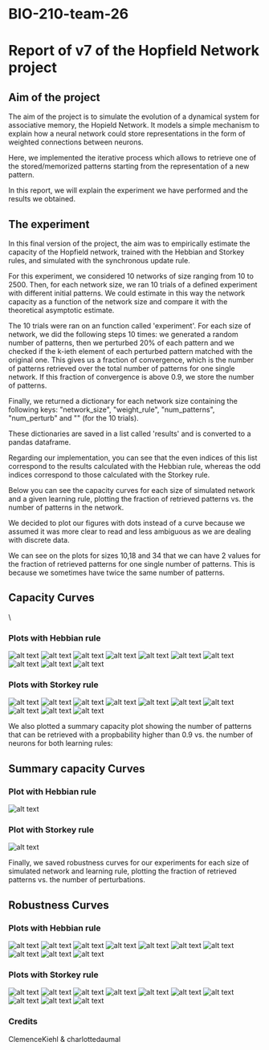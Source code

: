 
# BIO-210-team-26

# Report of v7 of the Hopfield Network project

## Aim of the project
The aim of the project is to simulate the evolution of a dynamical system for associative memory, the Hopield Network. It models a simple mechanism to explain how a neural network could store representations in the form of weighted connections between neurons.

Here, we implemented the iterative process which allows to retrieve one of the stored/memorized patterns starting from the representation of a new pattern.

In this report, we will explain the experiment we have performed and the results we obtained.

## The experiment
In this final version of the project, the aim was to empirically estimate the capacity of the Hopfield network, trained with the Hebbian and Storkey rules, and simulated with the synchronous update rule.

For this experiment, we considered 10 networks of size ranging from 10 to 2500. Then, for each network size, we ran 10 trials of a defined experiment with different initial patterns. We could estimate in this way the network capacity as a function of the network size and compare it with the theoretical asymptotic estimate.

The 10 trials were ran on an function called 'experiment'. For each size of network, we did the following steps 10 times: we generated a random number of patterns, then we perturbed 20% of each pattern and we checked if the k-ieth element of each perturbed pattern matched with the original one.
This gives us a fraction of convergence, which is the number of patterns retrieved over the total number of patterns for one single network. If this fraction of convergence is above 0.9, we store the number of patterns.

Finally, we returned a dictionary for each network size containing the following keys: "network_size", "weight_rule", "num_patterns", "num_perturb" and "" (for the 10 trials). 

These dictionaries are saved in a list called 'results' and is converted to a pandas dataframe.

Regarding our implementation, you can see that the even indices of this list correspond to the results calculated with the Hebbian rule, whereas the odd indices correspond to those calculated with the Storkey rule.

Below you can see the capacity curves for each size of simulated network and a given learning rule, plotting the fraction of retrieved patterns vs. the number of patterns in the network.

We decided to plot our figures with dots instead of a curve because we assumed it was more clear to read and less ambiguous as we are dealing with discrete data.

We can see on the plots for sizes 10,18 and 34 that we can have 2 values for the fraction of retrieved patterns for one single number of patterns. This is because we sometimes have twice the same number of patterns. 

## Capacity Curves 

\

### Plots with Hebbian rule

![alt text](https://github.com/EPFL-BIO-210/BIO-210-team-26/blob/main/Graphs/Size%5B10%5D_Rule%5B'hebbian'%5D_CapacityCurve.png)
![alt text](https://github.com/EPFL-BIO-210/BIO-210-team-26/blob/main/Graphs/Size%5B18%5D_Rule%5B'hebbian'%5D_CapacityCurve.png)
![alt text](https://github.com/EPFL-BIO-210/BIO-210-team-26/blob/main/Graphs/Size%5B34%5D_Rule%5B'hebbian'%5D_CapacityCurve.png)
![alt text](https://github.com/EPFL-BIO-210/BIO-210-team-26/blob/main/Graphs/Size%5B63%5D_Rule%5B'hebbian'%5D_CapacityCurve.png)
![alt text](https://github.com/EPFL-BIO-210/BIO-210-team-26/blob/main/Graphs/Size%5B116%5D_Rule%5B'hebbian'%5D_CapacityCurve.png)
![alt text](https://github.com/EPFL-BIO-210/BIO-210-team-26/blob/main/Graphs/Size%5B215%5D_Rule%5B'hebbian'%5D_CapacityCurve.png)
![alt text](https://github.com/EPFL-BIO-210/BIO-210-team-26/blob/main/Graphs/Size%5B397%5D_Rule%5B'hebbian'%5D_CapacityCurve.png)
![alt text](https://github.com/EPFL-BIO-210/BIO-210-team-26/blob/main/Graphs/Size%5B733%5D_Rule%5B'hebbian'%5D_CapacityCurve.png)
![alt text](https://github.com/EPFL-BIO-210/BIO-210-team-26/blob/main/Graphs/Size%5B1354%5D_Rule%5B'hebbian'%5D_CapacityCurve.png)
![alt text](https://github.com/EPFL-BIO-210/BIO-210-team-26/blob/main/Graphs/Size%5B2500%5D_Rule%5B'hebbian'%5D_CapacityCurve.png)


### Plots with Storkey rule

![alt text](https://github.com/EPFL-BIO-210/BIO-210-team-26/blob/main/Graphs/Size%5B10%5D_Rule%5B'storkey'%5D_CapacityCurve.png)
![alt text](https://github.com/EPFL-BIO-210/BIO-210-team-26/blob/main/Graphs/Size%5B18%5D_Rule%5B'storkey'%5D_CapacityCurve.png)
![alt text](https://github.com/EPFL-BIO-210/BIO-210-team-26/blob/main/Graphs/Size%5B34%5D_Rule%5B'storkey'%5D_CapacityCurve.png)
![alt text](https://github.com/EPFL-BIO-210/BIO-210-team-26/blob/main/Graphs/Size%5B63%5D_Rule%5B'storkey'%5D_CapacityCurve.png)
![alt text](https://github.com/EPFL-BIO-210/BIO-210-team-26/blob/main/Graphs/Size%5B116%5D_Rule%5B'storkey'%5D_CapacityCurve.png)
![alt text](https://github.com/EPFL-BIO-210/BIO-210-team-26/blob/main/Graphs/Size%5B215%5D_Rule%5B'storkey'%5D_CapacityCurve.png)
![alt text](https://github.com/EPFL-BIO-210/BIO-210-team-26/blob/main/Graphs/Size%5B397%5D_Rule%5B'storkey'%5D_CapacityCurve.png)
![alt text](https://github.com/EPFL-BIO-210/BIO-210-team-26/blob/main/Graphs/Size%5B733%5D_Rule%5B'storkey'%5D_CapacityCurve.png)
![alt text](https://github.com/EPFL-BIO-210/BIO-210-team-26/blob/main/Graphs/Size%5B1354%5D_Rule%5B'storkey'%5D_CapacityCurve.png)
![alt text](https://github.com/EPFL-BIO-210/BIO-210-team-26/blob/main/Graphs/Size%5B2500%5D_Rule%5B'storkey'%5D_CapacityCurve.png)




We also plotted a summary capacity plot showing the number of patterns that can be retrieved with a propbability higher than 0.9 vs. the number of neurons for both learning rules:


## Summary capacity Curves

### Plot with Hebbian rule
![alt text](https://github.com/EPFL-BIO-210/BIO-210-team-26/blob/main/Graphs/Empirical_Capacity_hebbian.png)

### Plot with Storkey rule
![alt text](https://github.com/EPFL-BIO-210/BIO-210-team-26/blob/main/Graphs/Empirical_Capacity_storkey.png)

Finally, we saved robustness curves for our experiments for each size of simulated network and learning rule, plotting the fraction of retrieved patterns vs. the number of perturbations.

## Robustness Curves

### Plots with Hebbian rule

![alt text](https://github.com/EPFL-BIO-210/BIO-210-team-26/blob/main/Graphs/Size%5B10%5D_Rule%5B'hebbian'%5D_RobustnessCurve.png)
![alt text](https://github.com/EPFL-BIO-210/BIO-210-team-26/blob/main/Graphs/Size%5B18%5D_Rule%5B'hebbian'%5D_RobustnessCurve.png)
![alt text](https://github.com/EPFL-BIO-210/BIO-210-team-26/blob/main/Graphs/Size%5B34%5D_Rule%5B'hebbian'%5D_RobustnessCurve.png)
![alt text](https://github.com/EPFL-BIO-210/BIO-210-team-26/blob/main/Graphs/Size%5B63%5D_Rule%5B'hebbian'%5D_RobustnessCurve.png)
![alt text](https://github.com/EPFL-BIO-210/BIO-210-team-26/blob/main/Graphs/Size%5B116%5D_Rule%5B'hebbian'%5D_RobustnessCurve.png)
![alt text](https://github.com/EPFL-BIO-210/BIO-210-team-26/blob/main/Graphs/Size%5B215%5D_Rule%5B'hebbian'%5D_RobustnessCurve.png)
![alt text](https://github.com/EPFL-BIO-210/BIO-210-team-26/blob/main/Graphs/Size%5B397%5D_Rule%5B'hebbian'%5D_RobustnessCurve.png)
![alt text](https://github.com/EPFL-BIO-210/BIO-210-team-26/blob/main/Graphs/Size%5B733%5D_Rule%5B'hebbian'%5D_RobustnessCurve.png)
![alt text](https://github.com/EPFL-BIO-210/BIO-210-team-26/blob/main/Graphs/Size%5B1354%5D_Rule%5B'hebbian'%5D_RobustnessCurve.png)
![alt text](https://github.com/EPFL-BIO-210/BIO-210-team-26/blob/main/Graphs/Size%5B2500%5D_Rule%5B'hebbian'%5D_RobustnessCurve.png)



### Plots with Storkey rule

![alt text](https://github.com/EPFL-BIO-210/BIO-210-team-26/blob/main/Graphs/Size%5B10%5D_Rule%5B'storkey'%5D_RobustnessCurve.png)
![alt text](https://github.com/EPFL-BIO-210/BIO-210-team-26/blob/main/Graphs/Size%5B18%5D_Rule%5B'storkey'%5D_RobustnessCurve.png)
![alt text](https://github.com/EPFL-BIO-210/BIO-210-team-26/blob/main/Graphs/Size%5B34%5D_Rule%5B'storkey'%5D_RobustnessCurve.png)
![alt text](https://github.com/EPFL-BIO-210/BIO-210-team-26/blob/main/Graphs/Size%5B63%5D_Rule%5B'storkey'%5D_RobustnessCurve.png)
![alt text](https://github.com/EPFL-BIO-210/BIO-210-team-26/blob/main/Graphs/Size%5B116%5D_Rule%5B'storkey'%5D_RobustnessCurve.png)
![alt text](https://github.com/EPFL-BIO-210/BIO-210-team-26/blob/main/Graphs/Size%5B215%5D_Rule%5B'storkey'%5D_RobustnessCurve.png)
![alt text](https://github.com/EPFL-BIO-210/BIO-210-team-26/blob/main/Graphs/Size%5B397%5D_Rule%5B'storkey'%5D_RobustnessCurve.png)
![alt text](https://github.com/EPFL-BIO-210/BIO-210-team-26/blob/main/Graphs/Size%5B733%5D_Rule%5B'storkey'%5D_RobustnessCurve.png)
![alt text](https://github.com/EPFL-BIO-210/BIO-210-team-26/blob/main/Graphs/Size%5B1354%5D_Rule%5B'storkey'%5D_RobustnessCurve.png)
![alt text](https://github.com/EPFL-BIO-210/BIO-210-team-26/blob/main/Graphs/Size%5B2500%5D_Rule%5B'storkey'%5D_RobustnessCurve.png)








### Credits

ClemenceKiehl & charlottedaumal

